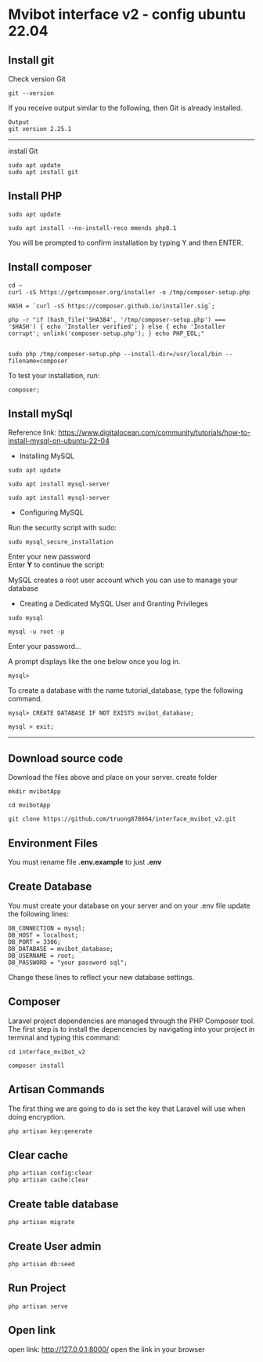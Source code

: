 # <strong>Mvibot interface v2 - config ubuntu 22.04</strong>

## <strong>Install git</strong>

Check version Git

```tsx
git --version
```

If you receive output similar to the following, then Git is already installed.

```tsx
Output
git version 2.25.1
```

---

install Git

```tsx
sudo apt update
sudo apt install git
```

## <strong>Install PHP</strong>

```tsx
sudo apt update
```

```tsx
sudo apt install --no-install-reco mmends php8.1
```

You will be prompted to confirm installation by typing Y and then ENTER.

## <strong>Install composer</strong>

```tsx
cd ~
curl -sS https://getcomposer.org/installer -o /tmp/composer-setup.php
```

```tsx
HASH = `curl -sS https://composer.github.io/installer.sig`;
```

```tsx
php -r "if (hash_file('SHA384', '/tmp/composer-setup.php') === '$HASH') { echo 'Installer verified'; } else { echo 'Installer corrupt'; unlink('composer-setup.php'); } echo PHP_EOL;"
```

```tsx

sudo php /tmp/composer-setup.php --install-dir=/usr/local/bin --filename=composer
```

To test your installation, run:

```tsx
composer;
```

## <strong>Install mySql</strong>

Reference link: https://www.digitalocean.com/community/tutorials/how-to-install-mysql-on-ubuntu-22-04

-   Installing MySQL

```tsx
sudo apt update
```

```tsx
sudo apt install mysql-server
```

```tsx
sudo apt install mysql-server
```

-   Configuring MySQL

Run the security script with sudo:

```tsx
sudo mysql_secure_installation
```

Enter your new password
<br>
Enter <strong>Y</strong> to continue the script:

MySQL creates a root user account which you can use to manage your database

-   Creating a Dedicated MySQL User and Granting Privileges

```tsx
sudo mysql
```

```tsx
mysql -u root -p
```

Enter your password...

A prompt displays like the one below once you log in.

```tsx
mysql>
```

To create a database with the name tutorial_database, type the following command.

```tsx
mysql> CREATE DATABASE IF NOT EXISTS mvibot_database;
```

```tsx
mysql > exit;
```

---

## <strong>Download source code</strong>

Download the files above and place on your server.
create folder

```tsx
mkdir mvibotApp
```

```tsx
cd mvibotApp
```

```tsx
git clone https://github.com/truong878664/interface_mvibot_v2.git
```

## <strong>Environment Files</strong>

You must rename file <strong>.env.example</strong> to just <strong>.env</strong>

## <strong>Create Database</strong>

You must create your database on your server and on your .env file update the following lines:

```tsx
DB_CONNECTION = mysql;
DB_HOST = localhost;
DB_PORT = 3306;
DB_DATABASE = mvibot_database;
DB_USERNAME = root;
DB_PASSWORD = "your password sql";
```

Change these lines to reflect your new database settings.

## <strong>Composer</strong>

Laravel project dependencies are managed through the PHP Composer tool. The first step is to install the depencencies by navigating into your project in terminal and typing this command:

```tsx
cd interface_mvibot_v2
```

```tsx
composer install
```

## <strong>Artisan Commands</strong>

The first thing we are going to do is set the key that Laravel will use when doing encryption.

```tsx
php artisan key:generate
```

## <strong>Clear cache</strong>

```tsx
php artisan config:clear
php artisan cache:clear
```

## <strong>Create table database</strong>

```tsx
php artisan migrate
```

## <strong>Create User admin</strong>

```tsx
php artisan db:seed
```

## <strong>Run Project</strong>

```tsx
php artisan serve
```

## <strong>Open link</strong>

open link: http://127.0.0.1:8000/ open the link in your browser
